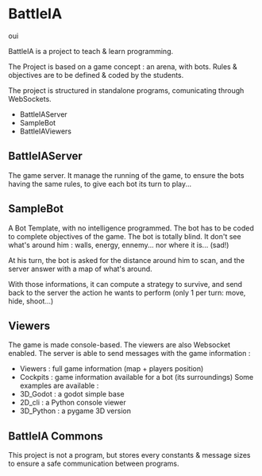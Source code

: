 # BattleIA

oui

BattleIA is a project to teach & learn programming.

The Project is based on a game concept : an arena, with bots. 
Rules & objectives are to be defined & coded by the students.

The project is structured in standalone programs, comunicating through WebSockets.

  * BattleIAServer
  * SampleBot
  * BattleIAViewers
  
## BattleIAServer 

The game server. It manage the running of the game, to ensure the bots having the same rules, to give each bot its turn to play...

## SampleBot 

A Bot Template, with no intelligence programmed. The bot has to be coded to complete objectives of the game. The bot is totally blind. It don't see what's around him : walls, energy, ennemy... nor where it is... (sad!)

At his turn, the bot is asked for the distance around him to scan, and the server answer with a map of what's around.  

With those informations, it can compute a strategy to survive, and send back to the server the action he wants to perform (only 1 per turn: move, hide, shoot...)

## Viewers 

The game is made console-based. The viewers are also Websocket enabled. 
The server is able to send messages with the game information : 
  * Viewers : full game information (map + players position)
  * Cockpits : game information available for a bot (its surroundings) 
Some examples are available : 
  * 3D_Godot : a godot simple base
  * 2D_cli : a Python console viewer
  * 3D_Python : a pygame 3D version

## BattleIA Commons

This project is not a program, but stores every constants & message sizes to ensure a safe communication between programs.



